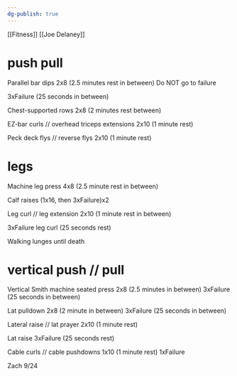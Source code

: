 ```yaml
---
dg-publish: true
---
```

[[Fitness]]
[[Joe Delaney]]
# push pull
Parallel bar dips
2x8 (2.5 minutes rest in between)
Do NOT go to failure

3xFailure (25 seconds in between)

Chest-supported rows
2x8 (2 minutes rest between)

EZ-bar curls // overhead triceps extensions
2x10 (1 minute rest)

Peck deck flys // reverse flys
2x10 (1 minute rest)

# legs
Machine leg press
4x8 (2.5 minute rest in between)

Calf raises
(1x16, then 3xFailure)x2 

Leg curl // leg extension
2x10 (1 minute rest in between)

3xFailure leg curl (25 seconds rest)

Walking lunges until death

# vertical push // pull
Vertical Smith machine seated press
2x8 (2.5 minutes in between)
3xFailure (25 seconds in between)

Lat pulldown
2x8 (2 minute in between)
3xFailure (25 seconds in between)

Lateral raise // lat prayer
2x10 (1 minute rest)

Lat raise
3xFailure (25 seconds rest)

Cable curls // cable pushdowns
1x10 (1 minute rest)
1xFailure 

Zach 9/24
